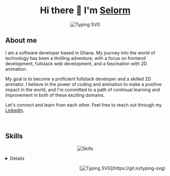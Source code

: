 <h1 align="center"> Hi there 👋 I'm <a href="https://selormdev.com">Selorm</a> </h1>


<div align="center">
  <img src="https://visitcount.itsvg.in/api?id=selormdev&icon=0&color=1" alt=""><br>
  <img src="https://readme-typing-svg.herokuapp.com/?size=27&lines=Active+Learner/Researcher;Front-End+Web+Developer;2D+Animation+Newbie🎨;&color=cyan&center=true&vCenter=true" alt="Typing SVG"><br>
</div>

	
##  About me

I am a software developer based in Ghana. My journey into the world of technology has been a thrilling adventure, with a focus on frontend development, fullstack web development, and a fascination with 2D animation.

My goal is to become a proficient fullstack developer and a skilled 2D animator. I believe in the power of coding and animation to make a positive impact in the world, and I'm committed to a path of continual learning and improvement in both of these exciting domains.

Let's connect and learn from each other. Feel free to reach out through my [LinkedIn](https://www.linkedin.com/in/selormdev).

<br />

## Skills

<div align="center">
	
![Skills](https://skillicons.dev/icons?i=typescript,js,python,html,css,react,tailwind,webpack,vite,git,github,vscode,markdown,figma,blender,&theme=light)

</div>

<details>
<div align="center">
  <h3> Github Stats & Streak ⚡</h3>
  
  ![Most used languages](https://github-readme-stats.vercel.app/api/top-langs/?username=selormdev&theme=merko&show_icons=true&hide_border=true&layout=compact)<br>
  ![Github stats](https://github-readme-stats.vercel.app/api?username=selormdev&theme=merko&count_private=true&hide_border=true&line_height=20)<br>
  ![GitHub Streaks](http://github-readme-streak-stats.herokuapp.com?user=selormdev&theme=merko&hide_border=true)<br>
</div>
</details>



<div align="right">

  [![Typing SVG](https://readme-typing-svg.herokuapp.com/?color=F7F7F7&lines=𝑺𝑬𝑬+𝒀𝑶𝑼+𝑺𝑷𝑨𝑪𝑬+𝑪𝑶𝑾𝑩𝑶𝒀...)](https://git.io/typing-svg)

</div>

